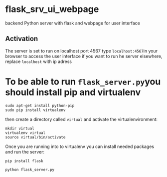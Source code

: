 # flask_srv_ui_webpage
backend Python server with flask and webpage for user interface

## Activation
The server is set to run on localhost port 4567
type `localhost:4567`in your browser to access the user interface
if you want to run he server elsewhere, replace `localhost` with ip adress

# To be able to run `flask_server.py`you should install pip and virtualenv
```
sudo apt-get install python-pip
sudo pip install virtualenv
```
then create a directory called `virtual` and activate the virtualenvironment:
```
mkdir virtual
virtualenv virtual
source virtual/bin/activate
```

Once you are running into to virtualenv you can install needed packages and run the server:
```
pip install flask

python flask_server.py
```

